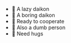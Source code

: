 - 🍩 A lazy daikon
- 🍒 A boring daikon
- 🌱 Ready to cooperate
- 🥑 Also a dumb person
- 🍄 Need hugs

<!---
daikonsempaii/daikonsempaii is a ✨beautipool person✨ repository because its `README.md` (this file) appears on your GitHub profile.
You can click the Preview link to take a look at your changes.
--->
